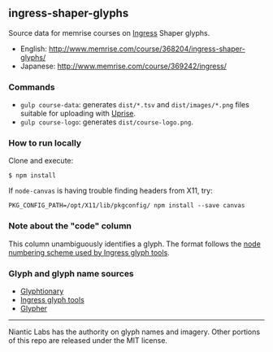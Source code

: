 ## ingress-shaper-glyphs

Source data for memrise courses on [Ingress][ingress] Shaper glyphs.

- English: http://www.memrise.com/course/368204/ingress-shaper-glyphs/
- Japanese: http://www.memrise.com/course/369242/ingress/

[ingress]: https://www.ingress.com

### Commands

- `gulp course-data`: generates `dist/*.tsv` and `dist/images/*.png` files suitable for uploading with [Uprise][uprise].
- `gulp course-logo`: generates `dist/course-logo.png`.

[uprise]: http://memrise-users.wikia.com/wiki/Uprise

### How to run locally

Clone and execute:

```
$ npm install
```

If ``node-canvas`` is having trouble finding headers from X11, try:

```
PKG_CONFIG_PATH=/opt/X11/lib/pkgconfig/ npm install --save canvas
```

### Note about the "code" column

This column unambiguously identifies a glyph. The format follows the [node numbering scheme used by Ingress glyph tools][node-numbering].

[node-numbering]: https://github.com/gm9/ingress-glyph-tools/blob/master/glyph-tools.js#L205


### Glyph and glyph name sources

- [Glyphtionary](http://glyphtionary.com/)
- [Ingress glyph tools](https://github.com/gm9/ingress-glyph-tools)
- [Glypher](https://play.google.com/store/apps/details?id=com.dmidroid.ingress.glyphs)


---- 

Niantic Labs has the authority on glyph names and imagery. Other portions of this repo are released under the MIT license.
